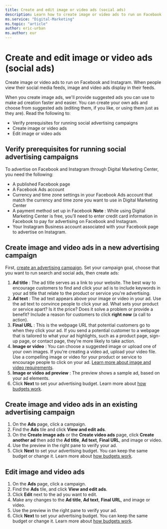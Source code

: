 ```yaml
---
title: Create and edit image or video ads (social ads)
description: Learn how to create image or video ads to run on Facebook and Instagram. When people view their social media feeds, image and video ads display in them.
ms.service: "Digital-Marketing"
ms.topic: "article"
author: eric-urban
ms.author: eur
---
```


# Create and edit image or video ads (social ads)

Create image or video ads to run on Facebook and Instagram. When people view their social media feeds, image and video ads display in their feeds.

When you create image ads, we'll provide suggested ads you can use to make ad creation faster and easier. You can create your own ads and choose from suggested ads (editing them, if you like, or using them just as they are). Read the following to:

- Verify prerequisites for running social advertising campaigns
- Create image or video ads
- Edit image or video ads

## Verify prerequisites for running social advertising campaigns

To advertise on Facebook and Instagram through Digital Marketing Center, you need the following:

- A published Facebook page
- A Facebook Ads account
- Currency and time zone settings in your Facebook Ads account that match the currency and time zone you want to use in Digital Marketing Center
- A payment method set up in Facebook **Note** : While using Digital Marketing Center is free, you’ll need to enter credit card information in Facebook to pay for advertising on Facebook and Instagram.
- Your Instagram Business account associated with your Facebook page to advertise on Instagram.

## Create image and video ads in a new advertising campaign

First, [create an advertising campaign](./hlp_DMC_PROC_CampaignCreation.md). Set your campaign goal, choose that you want to run search and social ads, then create ads:

1. **Ad title** : The ad title serves as a link to your website. The best way to encourage customers to find and click your ad is to include keywords in your ad title that relate to the product or service you're advertising.
1. **Ad text** : The ad text appears above your image or video in your ad. Use the ad text to convince people to click your ad. What sets your product or service apart? Is it the price? Does it solve a problem or provide a benefit? Include a reason for customers to click **right now** (a call to action).
1. **Final URL** : This is the webpage URL that potential customers go to when they click your ad. If you send a potential customer to a webpage that is tailored to what your ad highlights, such as a product page, sign-up page, or contact page, they're more likely to take action.
1. **Image or video** : You can choose a suggested image or upload one of your own images. If you're creating a video ad, upload your video file. Use a compelling image or video for your product or service to encourage people to click on your ad. [Learn more about image and video requirements](./hlp_DMC_CONC_ImageVideoRequirements.md).
1. **Image or video ad preview** : The preview shows a sample ad, based on your ad elements.
1. Click **Next** to set your advertising budget. Learn more about [how budgets work](./hlp_DMC_CONC_Budgets.md).

## Create image and video ads in an existing advertising campaign

1. On the **Ads** page, click a campaign.
1. Find the **Ads** tile and click **View and edit ads**.
1. On the **Create image ads**  or the **Create video ads** page, click **Create another ad** then add the **Ad title**, **Ad text**, **Final URL**, and image or video.
1. Use the preview in the right pane to verify your ad.
1. Click **Next** to set your advertising budget. You can keep the same budget or change it. Learn more about [how budgets work](./hlp_DMC_CONC_Budgets.md).

## Edit image and video ads

1. On the **Ads** page, click a campaign.
1. Find the **Ads** tile, and click **View and edit ads**.
1. Click **Edit** next to the ad you want to edit.
1. Make any changes to the **Ad title**, **Ad text**, **Final URL**, and image or video.
1. Use the preview in the right pane to verify your ad.
1. Click **Next** to set your advertising budget. You can keep the same budget or change it. Learn more about [how budgets work](./hlp_DMC_CONC_Budgets.md).


